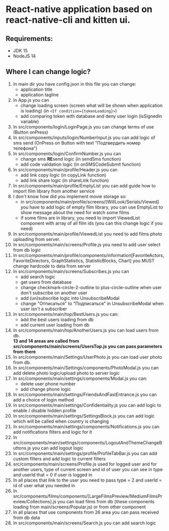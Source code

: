 # React-native application based on react-native-cli and kitten ui.

## Requirements:

- JDK 15
- NodeJS 14

## Where I can change logic?

1. In main dir you have config.json in this file you can change:
    - application title
    - application tagline
2. In App.js you can
    - change loading screen (screen what will be shown when application is loading) (in `<If condition={tokenLoading}>`)
    - add comparing token with database and deny user login (isSignedIn variable)
3. In src/components/login/LoginPage.js you can change terms of use (Button onPress)
4. In src/components/inputs/login/NumberInput.js you can add logic of sms send (OnPress on Button with text "Подтвердить
   номер телефона")
5. In src/components/login/ConfirmNumber.js you can
    - change sms **RE**send logic (in sendSms function)
    - add code validation logic (in onSMSCodeSubmit function)
6. In src/components/main/profile/Header.js you can
    - add link copy logic (in copyLink function)
    - add link share logic (in shareLink function)
7. In src/components/main/profile/EmptyList you can add guide how to import film library from another service
8. I don't know how did you implement movie storage so:
    - in src/components/main/profile/screens/[WillLook/Serials/Viewed] you have to add logic of empty film library, you
      can use EmptyList to show message about the need for watch some films
    - if some films are in library, you need to import ViewedList component with array of all film ids (you can this
      change logic if you need)
9. In src/components/main/profile/ViewedList you need to add films photo uploading from server.
10. In src/components/main/screens/Profile.js you need to add user select from db logic
11. In
    src/components/main/profile/components/information[FavoriteActors, FavoriteDirectors, GraphStatistics, StatisticBlocks, Chart]
    you MUST change hardcode to data from server
12. In src/components/main/screens/Subscribes.js you can
    - add search logic
    - get users from database
    - change checkmark-circle-2-outline to plus-circle-outline when user don't subscribe on another user
    - add (un)subscribe logic into UnsubscribeModal
    - change "Отписаться" to "Подписаться" in UnsubscribeModal when user isn't a subscriber
13. In src/components/main/top/BestUsers.js you can:
    - add the best users loading from db
    - add current user loading from db
14. In src/components/main/top/AnotherUsers.js you can load users from db. <br/>
    **13 and 14 areas are called from src/components/main/screens/UsersTop.js you can pass parameters from there** <br/>
15. In src/components/main/Settings/UserPhoto.js you can load user photo from db.
16. In src/components/main/Settings/components/PhotoModal.js you can add delete photo logic/upload photo to server logic
17. In src/components/main/settings/components/Modal.js you can:
    - delete user phone number
    - add change phone logic
18. In src/components/main/settings/FriendsAndFastEntrance.js you can add a choice of login method
19. In src/components/main/settings/Confidentiality.js you can add logic to enable / disable hidden profile
20. In src/components/main/settings/SettingsBlock.js you can add logic which will be called when country is changing
21. In src/components/main/settings/components/Notifications.js you can add notifications filters and logic for it
22. In src/components/main/settings/components/LogoutAndThemeChangeButtons.js you can add logout logic
23. In src/components/main/settings/profile/ProfileTabBar.js you can add custom filters and add logic to current filters
24. src/components/main/screens/Profile.js used for logged user and for another users, type of current screen and id of
    user you can see in type and userId that = 0 if user is logged in
25. In all places that link to the user you need to pass type = 2 and userId = id of user what you needed in
26. In src/components/films/components/[LargeFilmsPreview/MediumFilmsPreview/Collections].js you can load films from db (these
    components loading from main/screens/Popular.js) or from other component
27. In all places that use components from 26 area you can pass received from db data
28. In src/components/main/screens/Search.js you can add search logic